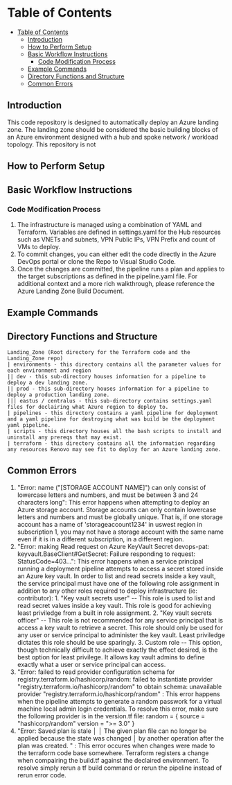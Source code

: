 # Table of Contents
- [Table of Contents](#table-of-contents)
  - [Introduction](#introduction)
  - [How to Perform Setup](#how-to-perform-setup)
  - [Basic Workflow Instructions](#basic-workflow-instructions)
    - [Code Modification Process](#code-modification-process)
  - [Example Commands](#example-commands)
  - [Directory Functions and Structure](#directory-functions-and-structure)
  - [Common Errors](#common-errors)

## Introduction
This code repository is designed to automatically deploy an Azure landing zone. The landing zone should be considered the basic building blocks of an Azure environment designed with a hub and spoke network / workload topology. This repository is not

## How to Perform Setup

## Basic Workflow Instructions
### Code Modification Process 
1.	The infrastructure is managed using a combination of YAML and Terraform. Variables are defined in settings.yaml for the Hub resources such as VNETs and subnets, VPN Public IPs, VPN Prefix and count of VMs to deploy.
2.	To commit changes, you can either edit the code directly in the Azure DevOps portal or clone the Repo to Visual Studio Code. 
3.	Once the changes are committed, the pipeline runs a plan and applies to the target subscriptions as defined in the pipeline.yaml file.
For additional context and a more rich walkthrough, please reference the Azure Landing Zone Build Document.

## Example Commands

## Directory Functions and Structure
    Landing_Zone (Root directory for the Terraform code and the Landing_Zone repo)
    | environments - this directory contains all the parameter values for each environment and region
    || dev - this sub-directory houses information for a pipeline to deploy a dev landing zone.
    || prod - this sub-directory houses information for a pipeline to deploy a production landing zone.
    ||| eastus / centralus - this sub-directory contains settings.yaml files for declairing what Azure region to deploy to.
    | pipelines - this directory contains a yaml pipeline for deployment and a yaml pipeline for destroying what was build be the deployment yaml pipeline.
    | scripts - this directory houses all the bash scripts to install and uninstall any prereqs that may exist.
    | terraform - this directory contains all the information regarding any resources Renovo may see fit to deploy for an Azure landing zone.

## Common Errors
1.  "Error: name ("[STORAGE ACCOUNT NAME]") can only consist of lowercase letters and numbers, and must be between 3 and 24 characters long":
        This error happens when attempting to deploy an Azure storage account. Storage accounts can only contain lowercase letters and numbers and must be globally unique. That is, if one storage account has a name of 'storageaccount1234' in uswest region in subscription 1, you may not have a storage account with the same name even if it is in a different subscription, in a different region.
2.  "Error: making Read request on Azure KeyVault Secret devops-pat: keyvault.BaseClient#GetSecret: Failure responding to request: StatusCode=403...":
        This error happens when a service principal running a deployment pipeline attempts to access a secret stored inside an Azure key vault. In order to list and read secrets inside a key vault, the service principal must have one of the following role assignment in addition to any other roles required to deploy infrastructure (ie: contributor):
            1.  "Key vault secrets user" -- This role is used to list and read secret values inside a key vault. This role is good for achieving least priviledge from a built in role assignment.
            2.  "Key vault secrets officer" -- This role is not recommended for any service principal that is access a key vault to retrieve a secret. This role should only be used for any user or service principal to administer the key vault. Least priviledge dictates this role should be use sparingly.
            3.  Custom role -- This option, though technically difficult to achieve exactly the effect desired, is the best option for least privilege. It allows kay vault admins to define exactly what a user or service principal can access.
3. "Error: failed to read provider configuration schema for registry.terraform.io/hashicorp/random: failed to instantiate provider 
    "registry.terraform.io/hashicorp/random" to obtain schema: unavailable provider "registry.terraform.io/hashicorp/random" :
        This error happens when the pipeline attempts to generate a random passwork for a virtual machine local admin login credentials. To resolve this error, make sure the following provider is in the version.tf file:
            random = {
                source = "hashicorp/random"
                version = ">= 3.0"
            }
4. "Error: Saved plan is stale 
    │ 
    │ The given plan file can no longer be applied because the state was changed 
    │ by another operation after the plan was created. 
    " :
        This error occures when changes were made to the terraform code base somewhere. Terraform registers a change when compairing the build.tf against the declaired environment. To resolve simply rerun a tf build command or rerun the pipeline instead of rerun error code.